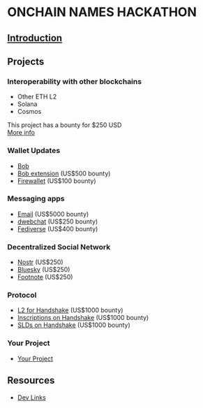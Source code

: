 # ONCHAIN NAMES HACKATHON
## [Introduction](/intro.md)


## Projects

### Interoperability with other blockchains
- Other ETH L2
- Solana
- Cosmos

This project has a bounty for $250 USD  
[More info](/interoperability/README.md)


### Wallet Updates
- [Bob](/wallets/bob.md)
- [Bob extension](/wallets/bob-extension.md) (US$500 bounty)
- [Firewallet](/wallets/firewallet.md) (US$100 bounty)


### Messaging apps
- [Email](/messaging/email.md) (US$5000 bounty)
- [dwebchat](/messaging/dwebchat.md) (US$250 bounty)
- [Fediverse](/messaging/fediverse.md) (US$400 bounty)


### Decentralized Social Network
- [Nostr](/social/nostr.md) (US$250)
- [Bluesky](/social/bluesky.md) (US$250)
- [Footnote](/social/footnote.md) (US$250)


### Protocol
- [L2 for Handshake](/protocol/l2.md) (US$1000 bounty)
- [Inscriptions on Handshake](/protocol/inscriptions.md) (US$1000 bounty)
- [SLDs on Handshake](/protocol/slds.md) (US$1000 bounty)


### Your Project
- [Your Project](/your-project.md)


## Resources
- [Dev Links](/resources/dev-links.md)
